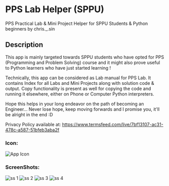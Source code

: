 # PPS Lab Helper (SPPU)
PPS Practical Lab & Mini Project Helper for SPPU Students & Python beginners by chris._.sin

## Description
This app is mainly targeted towards SPPU students who have opted for PPS (Programming and Problem Solving) course and it might also prove useful to Python learners who have just started learning !

Technically, this app can be considered as Lab manual for PPS Lab. It contains Index for all Labs and Mini Projects along with solution code & output. Copy functionality is present as well for copying the code and running it elsewhere, either on Phone or Computer Python interpreters.

Hope this helps in your long endeavor on the path of becoming an Engineer...
Never lose hope, keep moving forwards and I promise you, it'll be alright in the end :D

Privacy Policy available at: https://www.termsfeed.com/live/7bf13107-ac31-478c-a587-51bfeb3aba2f

### Icon:
![App Icon](https://lh3.googleusercontent.com/7gpplA9qzeOpfcvTASA61bS2SA4w_4VjfmIMiqYe1GXdCWkBeeIFsWiZ6ODQMIUETA "App Icon")

### ScreenShots:
![ss 1](https://lh3.googleusercontent.com/0gy5MlIm52MBcZb7HTcEabKB_7GJDdmb0ok__RQGOD4Ep0R96uPCEIvjpEyi8nCxDEU "ScreenShot-1")
![ss 2](https://lh3.googleusercontent.com/h0WmhBP9BR9R74dII6Gy-NdGC_styyQkeRp7b52r_YdtDN_-Y62p51edQVRTd38lhhc "ScreenShot-2")
![ss 3](https://lh3.googleusercontent.com/6F0kSmYdIUnXzFQ6k8ts4GnYmesNw7QhiJ8k-NaZuxEy1NMuhcRGXcH4NvoJbndjj98 "ScreenShot-3")
![ss 4](https://lh3.googleusercontent.com/Ug6fdfbHvydphgmBu_jgJHkdvpEcgBz3bGjR31rbvwaWH12O1pelUvqSW97dxKPaEaU "ScreenShot-4")
